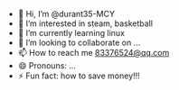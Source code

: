 - 👋 Hi, I’m @durant35-MCY
- 👀 I’m interested in steam, basketball
- 🌱 I’m currently learning linux
- 💞️ I’m looking to collaborate on ...
- 📫 How to reach me 83376524@qq.com
- 😄 Pronouns: ...
- ⚡ Fun fact: how to save money!!!

<!---
durant35-MCY/durant35-MCY is a ✨ special ✨ repository because its `README.md` (this file) appears on your GitHub profile.
You can click the Preview link to take a look at your changes.
--->
